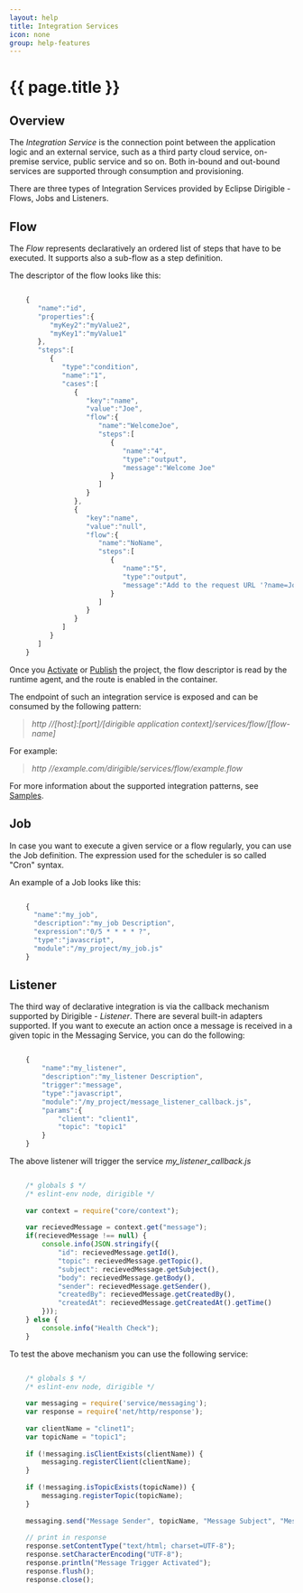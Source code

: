 ```yaml
---
layout: help
title: Integration Services
icon: none
group: help-features
---
```


{{ page.title }}
===

Overview
---

The *Integration Service* is the connection point between the application logic and an external service, such as a third party cloud service, on-premise service, public service and so on. Both in-bound and out-bound services are supported through consumption and provisioning.

There are three types of Integration Services provided by Eclipse Dirigible - Flows, Jobs and Listeners.

Flow
---

The *Flow* represents declaratively an ordered list of steps that have to be executed. It supports also a sub-flow as a step definition.

The descriptor of the flow looks like this:

```javascript

	{  
	   "name":"id",
	   "properties":{
	      "myKey2":"myValue2",
	      "myKey1":"myValue1"
	   },
	   "steps":[  
	      {  
	         "type":"condition",
	         "name":"1",
	         "cases":[  
	            {  
	               "key":"name",
	               "value":"Joe",
	               "flow":{
	                  "name":"WelcomeJoe",
	                  "steps":[  
	                     {  
	                     	"name":"4",
	                        "type":"output",
	                        "message":"Welcome Joe"
	                     }
	                  ]
	               }
	            },
	            {  
	               "key":"name",
	               "value":"null",
	               "flow":{  
				      "name":"NoName",
	                  "steps":[  
	                     {  
	                     	"name":"5",
	                        "type":"output",
	                        "message":"Add to the request URL '?name=Joe'"
	                     }
	                  ]
	               }
	            }
	         ]
	      }
	   ]
	}
```

Once you [Activate](activation.html) or [Publish](publishing.html) the project, the flow descriptor is read by the runtime agent, and the route is enabled in the container. 

The endpoint of such an integration service is exposed and can be consumed by the following pattern:

> *http //[host]:[port]/[dirigible application context]/services/flow/[flow-name]*

For example:

> *http //example.com/dirigible/services/flow/example.flow*

For more information about the supported integration patterns, see [Samples](../samples).


Job
---

In case you want to execute a given service or a flow regularly, you can use the Job definition. The expression used for the scheduler is so called "Cron" syntax.

An example of a Job looks like this:

```javascript

	{
	  "name":"my_job",
	  "description":"my_job Description",
	  "expression":"0/5 * * * * ?",
	  "type":"javascript",
	  "module":"/my_project/my_job.js"
	}
```

Listener
---

The third way of declarative integration is via the callback mechanism supported by Dirigible - *Listener*. There are several built-in adapters supported. If you want to execute an action once a message is received in a given topic in the Messaging Service, you can do the following:

```javascript

	{
		"name":"my_listener",
		"description":"my_listener Description",
		"trigger":"message",
		"type":"javascript",
		"module":"/my_project/message_listener_callback.js",
		"params":{
			"client": "client1",
			"topic": "topic1"
		}
	}

```  

The above listener will trigger the service *my_listener_callback.js*

```javascript

	/* globals $ */
	/* eslint-env node, dirigible */
	
	var context = require("core/context");
	
	var recievedMessage = context.get("message");
	if(recievedMessage !== null) {
		console.info(JSON.stringify({
			"id": recievedMessage.getId(),
			"topic": recievedMessage.getTopic(),
			"subject": recievedMessage.getSubject(),
			"body": recievedMessage.getBody(),
			"sender": recievedMessage.getSender(),
			"createdBy": recievedMessage.getCreatedBy(),
			"createdAt": recievedMessage.getCreatedAt().getTime()
		}));
	} else {
		console.info("Health Check");
	}
```

To test the above mechanism you can use the following service:

```javascript

	/* globals $ */
	/* eslint-env node, dirigible */
	
	var messaging = require('service/messaging');
	var response = require('net/http/response');
	
	var clientName = "clinet1";
	var topicName = "topic1";
	
	if (!messaging.isClientExists(clientName)) {
		messaging.registerClient(clientName);
	}
	
	if (!messaging.isTopicExists(topicName)) {
		messaging.registerTopic(topicName);
	}
	
	messaging.send("Message Sender", topicName, "Message Subject", "Message Body");
	
	// print in response
	response.setContentType("text/html; charset=UTF-8");
	response.setCharacterEncoding("UTF-8");
	response.println("Message Trigger Activated");
	response.flush();
	response.close();
```